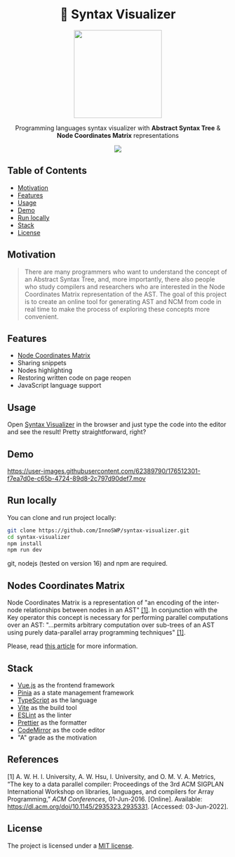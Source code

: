 <h1 align="center">🔭 Syntax Visualizer</h1>

<p align="center">
  <img src="assets/tree.png" width="200">
</p>

<p align="center">
  Programming languages syntax visualizer with
  <b>Abstract Syntax Tree</b>
  &
  <b>Node Coordinates Matrix</b> 
  representations
</p>

<p align="center">
  <a href="https://opensource.org/licenses/MIT">
    <img src="https://img.shields.io/badge/License-MIT-yellow.svg">
  </a>
</p>

## Table of Contents

- [Motivation](#motivation)
- [Features](#features)
- [Usage](#usage)
- [Demo](#demo)
- [Run locally](#run-locally)
- [Stack](#stack)
- [License](#license)

## Motivation

> There are many programmers who want to understand the concept of an
> Abstract Syntax Tree, and, more importantly, there also people who study
> compilers and researchers who are interested in the Node Coordinates Matrix
> representation of the AST. The goal of this project is to create an online
> tool for generating AST and NCM from code in real time to make the process
> of exploring these concepts more convenient.

## Features

- [Node Coordinates Matrix](#nodes-coordinates-matrix)
- Sharing snippets
- Nodes highlighting
- Restoring written code on page reopen
- JavaScript language support

## Usage

Open [Syntax Visualizer](https://evermake.github.io/syntax-visualizer/) in the browser and just type the code into the editor and see the result!
Pretty straightforward, right?

## Demo

https://user-images.githubusercontent.com/62389790/176512301-f7ea7d0e-c65b-4724-89d8-2c797d90def7.mov

## Run locally

You can clone and run project locally:

```bash
git clone https://github.com/InnoSWP/syntax-visualizer.git
cd syntax-visualizer
npm install
npm run dev
```

git, nodejs (tested on version 16) and npm are required.

## Nodes Coordinates Matrix

Node Coordinates Matrix is a representation of "an encoding of the inter-node relationships between nodes in an AST" [[1]](#references).
In conjunction with the Key operator this concept is necessary for performing parallel computations over an AST: "...permits arbitrary computation over sub-trees of an AST using purely data-parallel array programming techniques" [[1]](#references).

Please, read [this article](#references) for more information.

## Stack

- [Vue.js](https://vuejs.org/) as the frontend framework
- [Pinia](https://pinia.vuejs.org/) as a state management framework
- [TypeScript](https://www.typescriptlang.org/) as the language
- [Vite](https://vitejs.dev/) as the build tool
- [ESLint](https://eslint.org/) as the linter
- [Prettier](https://prettier.io/) as the formatter
- [CodeMirror](https://codemirror.net/) as the code editor
- "A" grade as the motivation

## References

[1] A. W. H. I. University, A. W. Hsu, I. University, and O. M. V. A. Metrics, “The key to a data parallel compiler: Proceedings of the 3rd ACM SIGPLAN International Workshop on libraries, languages, and compilers for Array Programming,” _ACM Conferences_, 01-Jun-2016. [Online]. Available: https://dl.acm.org/doi/10.1145/2935323.2935331. [Accessed: 03-Jun-2022].

## License

The project is licensed under a [MIT license](LICENSE).
